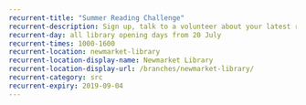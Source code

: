 ```yaml
---
recurrent-title: "Summer Reading Challenge"
recurrent-description: Sign up, talk to a volunteer about your latest read, borrow your next book and collect rewards.
recurrent-day: all library opening days from 20 July
recurrent-times: 1000-1600
recurrent-location: newmarket-library
recurrent-location-display-name: Newmarket Library
recurrent-location-display-url: /branches/newmarket-library/
recurrent-category: src
recurrent-expiry: 2019-09-04
---
```

